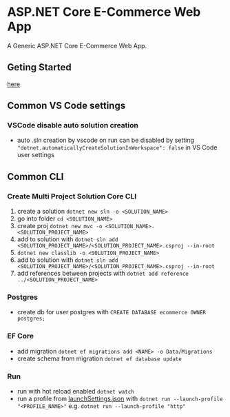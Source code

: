 # ASP.NET Core E-Commerce Web App
A Generic ASP.NET Core E-Commerce Web App.

## Geting Started
[here](https://learn.microsoft.com/en-us/aspnet/core/getting-started/)

## Common VS Code settings
### VSCode disable auto solution creation
* auto .sln creation by vscode on run can be disabled by setting `"dotnet.automaticallyCreateSolutionInWorkspace": false` in VS Code user settings

## Common CLI
### Create Multi Project Solution Core CLI
1. create a solution `dotnet new sln -o <SOLUTION_NAME>`
2. go into folder `cd <SOLUTION_NAME>`
3. create proj `dotnet new mvc -o <SOLUTION_NAME>.<SOLUTION_PROJECT_NAME>`
4. add to solution with `dotnet sln add <SOLUTION_PROJECT_NAME>/<SOLUTION_PROJECT_NAME>.csproj --in-root`
5. `dotnet new classlib -o <SOLUTION_PROJECT_NAME>`
6. add to solution with `dotnet sln add <SOLUTION_PROJECT_NAME>/<SOLUTION_PROJECT_NAME>.csproj --in-root`
7. add references between projects with `dotnet add reference ../<SOLUTION_PROJECT_NAME>`

### Postgres
* create db for user postgres with `CREATE DATABASE ecommerce OWNER postgres;`

### EF Core
* add migration `dotnet ef migrations add <NAME> -o Data/Migrations`
* create schema from migration `dotnet ef database update`

### Run
* run with hot reload enabled `dotnet watch`
* run a profile from [launchSettings.json](ECommerce/ECommerce.WebApp/Properties/launchSettings.json) with `dotnet run --launch-profile "<PROFILE_NAME>"` e.g. `dotnet run --launch-profile "http"`